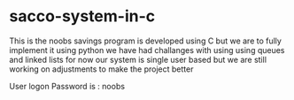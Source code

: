 # sacco-system-in-c
This is the noobs savings program is developed using C but we are to fully implement it using python we have had challanges with using 
using queues and linked lists for now our system is single user based but we are still working on adjustments to make the project better

User logon Password is : noobs
